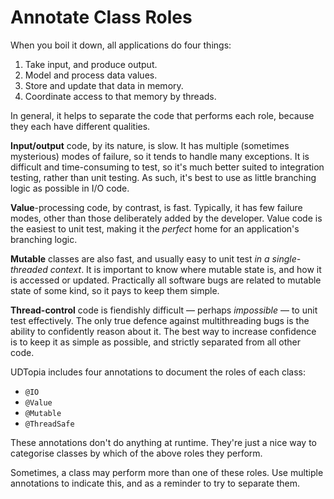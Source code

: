 # Annotate Class Roles

When you boil it down, all applications do four things:

1. Take input, and produce output.
2. Model and process data values.
3. Store and update that data in memory.
4. Coordinate access to that memory by threads.

In general, it helps to separate the code that performs each role, because they each have different qualities.

**Input/output** code, by its nature, is slow.
It has multiple (sometimes mysterious) modes of failure, so it tends to handle many exceptions.
It is difficult and time-consuming to test, so it's much better suited to integration testing, rather than unit testing.
As such, it's best to use as little branching logic as possible in I/O code.

**Value**-processing code, by contrast, is fast.
Typically, it has few failure modes, other than those deliberately added by the developer.
Value code is the easiest to unit test, making it the *perfect* home for an application's branching logic.

**Mutable** classes are also fast, and usually easy to unit test *in a single-threaded context*.
It is important to know where mutable state is, and how it is accessed or updated.
Practically all software bugs are related to mutable state of some kind, so it pays to keep them simple.

**Thread-control** code is fiendishly difficult — perhaps *impossible* — to unit test effectively.
The only true defence against multithreading bugs is the ability to confidently reason about it.
The best way to increase confidence is to keep it as simple as possible, and strictly separated from all other code.

UDTopia includes four annotations to document the roles of each class:

- `@IO`
- `@Value`
- `@Mutable`
- `@ThreadSafe`

These annotations don't do anything at runtime.
They're just a nice way to categorise classes by which of the above roles they perform.

Sometimes, a class may perform more than one of these roles.
Use multiple annotations to indicate this, and as a reminder to try to separate them.
